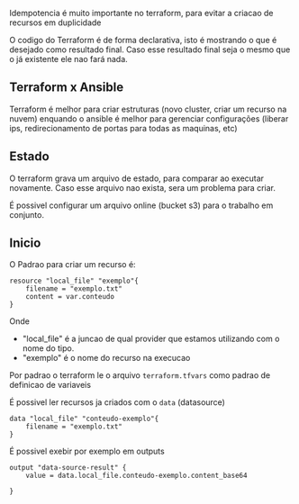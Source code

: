 Idempotencia é muito importante no terraform, para evitar a criacao de recursos em duplicidade

O codigo do Terraform é de forma declarativa, isto é mostrando o que é desejado como resultado final. Caso esse resultado final seja o mesmo que o já existente ele nao fará nada.

## Terraform x Ansible

Terraform é melhor para criar estruturas (novo cluster, criar um recurso na nuvem) enquando o ansible é melhor para gerenciar configurações (liberar ips, redirecionamento de portas para todas as maquinas, etc)

## Estado

O terraform grava um arquivo de estado, para comparar ao executar novamente. Caso esse arquivo nao exista, sera um problema para criar.

É possivel configurar um arquivo online (bucket s3) para o trabalho em conjunto.

## Inicio

O Padrao para criar um recurso é:

```hcl
resource "local_file" "exemplo"{
    filename = "exemplo.txt"
    content = var.conteudo
}
```
Onde

- "local_file" é a juncao de qual provider que estamos utilizando com o nome do tipo.
- "exemplo" é o nome do recurso na execucao

Por padrao o terraform le o arquivo `terraform.tfvars` como padrao de definicao de variaveis

É possivel ler recursos ja criados com o `data` (datasource)

```hcl
data "local_file" "conteudo-exemplo"{
    filename = "exemplo.txt"
}
```

É possivel exebir por exemplo em outputs

```
output "data-source-result" {
    value = data.local_file.conteudo-exemplo.content_base64
  
}
```